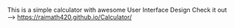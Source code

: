 This is a simple calculator with awesome User Interface Design Check it out --> https://raimath420.github.io/Calculator/
